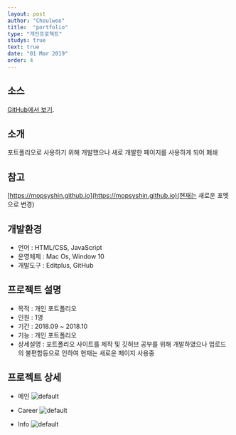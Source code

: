 ```yaml
---
layout: post
author: "Choulwoo"
title:  "portfolio"
type: "개인프로젝트"
studys: true
text: true 
date: "01 Mar 2019"
order: 4
---
```


## 소스
[GitHub에서 보기](https://github.com/Kimchoulwoo/choulwoo).

## 소개
포트폴리오로 사용하기 위해 개발했으나 새로 개발한 페이지를 사용하게 되어 폐쇄<br>

## 참고
[https://mopsyshin.github.io](https://mopsyshin.github.io)(현재는 새로운 포멧으로 변경)

## 개발환경
- 언어 : HTML/CSS, JavaScript
- 운영체제 :  Mac Os, Window 10
- 개발도구 : Editplus, GitHub

## 프로젝트 설명
- 목적 : 개인 포트폴리오
- 인원 : 1명
- 기간 : 2018.09 ~ 2018.10
- 기능 : 개인 포트폴리오
- 상세설명 : 포트폴리오 사이트를 제작 및 깃허브 공부를 위해 개발하였으나 업로드의 불편함등으로 인하여 현재는 새로운 페이지 사용중


## 프로젝트 상세
* 메인
![default](https://user-images.githubusercontent.com/38024403/53784508-dd100f80-3f58-11e9-8163-2e4e70705850.JPG)

* Career
![default](https://user-images.githubusercontent.com/38024403/53784509-dd100f80-3f58-11e9-8d8f-37ff05b00fbf.JPG)

* Info
![default](https://user-images.githubusercontent.com/38024403/53784510-dd100f80-3f58-11e9-8238-523302421d42.JPG)

